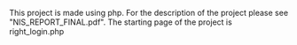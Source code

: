This project is made using php.
For the description of the project please see "NIS_REPORT_FINAL.pdf".
The starting page of the project is right_login.php
